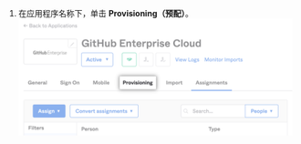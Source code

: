 1. 在应用程序名称下，单击 **Provisioning（预配）**。 ![Okta 应用程序的"预配"选项卡屏幕截图](/assets/images/help/saml/okta-provisioning-tab.png)
